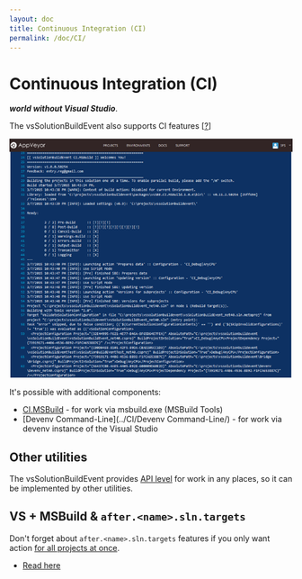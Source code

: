 ```yaml
---
layout: doc
title: Continuous Integration (CI)
permalink: /doc/CI/
---
```

# Continuous Integration (CI) 

***world without Visual Studio***.

The vsSolutionBuildEvent also supports CI features [[?](http://en.wikipedia.org/wiki/Continuous_integration)]

[![Example with AppVeyor](../Resources/ci_example_appveyor.png)](../CI/CI.MSBuild/)

It's possible with additional components:

* [CI.MSBuild](../CI/CI.MSBuild/) - for work via msbuild.exe (MSBuild Tools)
* [Devenv Command-Line](../CI/Devenv Command-Line/) - for work via devenv instance of the Visual Studio

## Other utilities

The vsSolutionBuildEvent provides [API level](../Scheme/) for work in any places, so it can be implemented by other utilities.

## VS + MSBuild & `after.<name>.sln.targets`

Don't forget about `after.<name>.sln.targets` features if you only want action [for all projects at once](../Features/Solution-wide/).

* [Read here](../Features/Solution-wide/#afternameslntargets)